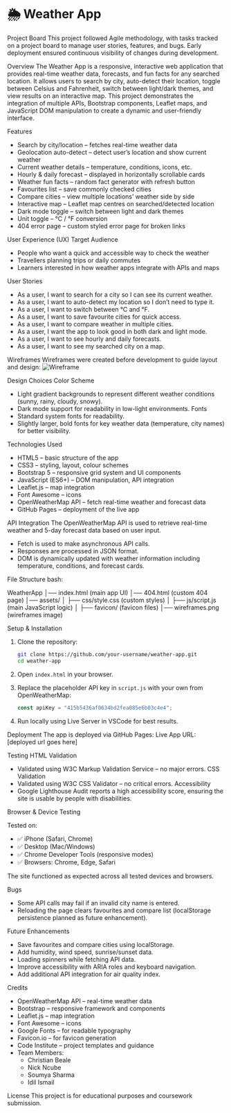 # 🌦️ Weather App

Project Board
This project followed Agile methodology, with tasks tracked on a project board to manage user stories, features, and bugs. Early deployment ensured continuous visibility of changes during development.

Overview
The Weather App is a responsive, interactive web application that provides real-time weather data, forecasts, and fun facts for any searched location. It allows users to search by city, auto-detect their location, toggle between Celsius and Fahrenheit, switch between light/dark themes, and view results on an interactive map.
This project demonstrates the integration of multiple APIs, Bootstrap components, Leaflet maps, and JavaScript DOM manipulation to create a dynamic and user-friendly interface.

Features

- Search by city/location – fetches real-time weather data
- Geolocation auto-detect – detect user’s location and show current weather
- Current weather details – temperature, conditions, icons, etc.
- Hourly & daily forecast – displayed in horizontally scrollable cards
- Weather fun facts – random fact generator with refresh button
- Favourites list – save commonly checked cities
- Compare cities – view multiple locations’ weather side by side
- Interactive map – Leaflet map centres on searched/detected location
- Dark mode toggle – switch between light and dark themes
- Unit toggle – °C / °F conversion
- 404 error page – custom styled error page for broken links

User Experience (UX)
Target Audience

- People who want a quick and accessible way to check the weather
- Travellers planning trips or daily commutes
- Learners interested in how weather apps integrate with APIs and maps

User Stories

- As a user, I want to search for a city so I can see its current weather.
- As a user, I want to auto-detect my location so I don’t need to type it.
- As a user, I want to switch between °C and °F.
- As a user, I want to save favourite cities for quick access.
- As a user, I want to compare weather in multiple cities.
- As a user, I want the app to look good in both dark and light mode.
- As a user, I want to see hourly and daily forecasts.
- As a user, I want to see my searched city on a map.

Wireframes
Wireframes were created before development to guide layout and design:
![Wireframe](assets/images/wireframe.png)

Design Choices
Color Scheme

- Light gradient backgrounds to represent different weather conditions (sunny, rainy, cloudy, snowy).
- Dark mode support for readability in low-light environments.
Fonts
- Standard system fonts for readability.
- Slightly larger, bold fonts for key weather data (temperature, city names) for better visibility.

Technologies Used

- HTML5 – basic structure of the app
- CSS3 – styling, layout, colour schemes
- Bootstrap 5 – responsive grid system and UI components
- JavaScript (ES6+) – DOM manipulation, API integration
- Leaflet.js – map integration
- Font Awesome – icons
- OpenWeatherMap API – fetch real-time weather and forecast data
- GitHub Pages – deployment of the live app

API Integration
The OpenWeatherMap API is used to retrieve real-time weather and 5-day forecast data based on user input.

- Fetch is used to make asynchronous API calls.
- Responses are processed in JSON format.
- DOM is dynamically updated with weather information including temperature, conditions, and forecast cards.

File Structure
bash:

WeatherApp
│── index.html               (main app UI)
│── 404.html                 (custom 404 page)
│── assets/
│   ├── css/style.css  (custom styles)
│   ├── js/script.js       (main JavaScript logic)
│   ├── favicon/            (favicon files)
│── wireframes.png   (wireframes image)

Setup & Installation

1. Clone the repository:

   ```bash
   git clone https://github.com/your-username/weather-app.git
   cd weather-app
   ```

2. Open `index.html` in your browser.

3. Replace the placeholder API key in `script.js` with your own from OpenWeatherMap:

   ```js
   const apiKey = "415b5436af0634bd2fea085e6b03c4e4";
   ```

4. Run locally using Live Server in VSCode for best results.

Deployment
The app is deployed via GitHub Pages:
Live App URL: [deployed url goes here]

Testing
HTML Validation

- Validated using W3C Markup Validation Service – no major errors.
CSS Validation
- Validated using W3C CSS Validator – no critical errors.
Accessibility
- Google Lighthouse Audit reports a high accessibility score, ensuring the site is usable by people with disabilities.

Browser & Device Testing

Tested on:

- ✅ iPhone (Safari, Chrome)
- ✅ Desktop (Mac/Windows)
- ✅ Chrome Developer Tools (responsive modes)
- ✅ Browsers: Chrome, Edge, Safari

The site functioned as expected across all tested devices and browsers.

Bugs

- Some API calls may fail if an invalid city name is entered.
- Reloading the page clears favourites and compare list (localStorage persistence planned as future enhancement).

Future Enhancements

- Save favourites and compare cities using localStorage.
- Add humidity, wind speed, sunrise/sunset data.
- Loading spinners while fetching API data.
- Improve accessibility with ARIA roles and keyboard navigation.
- Add additional API integration for air quality index.

Credits

- OpenWeatherMap API – real-time weather data
- Bootstrap – responsive framework and components
- Leaflet.js – map integration
- Font Awesome – icons
- Google Fonts – for readable typography
- Favicon.io – for favicon generation
- Code Institute – project templates and guidance
- Team Members:
  - Christian Beale
  - Nick Ncube
  - Soumya Sharma
  - Idil Ismail

License
This project is for educational purposes and coursework submission.
